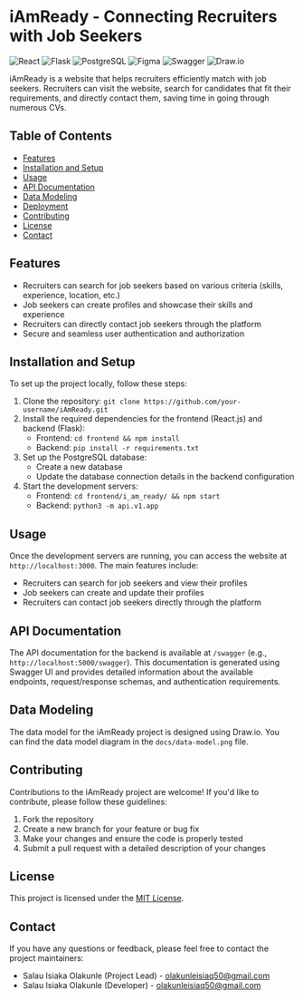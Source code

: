 # iAmReady - Connecting Recruiters with Job Seekers

![React](https://img.shields.io/badge/React-20232A?style=for-the-badge&logo=react&logoColor=61DAFB)
![Flask](https://img.shields.io/badge/Flask-000000?style=for-the-badge&logo=flask&logoColor=white)
![PostgreSQL](https://img.shields.io/badge/PostgreSQL-316192?style=for-the-badge&logo=postgresql&logoColor=white)
![Figma](https://img.shields.io/badge/Figma-F24E1E?style=for-the-badge&logo=figma&logoColor=white)
![Swagger](https://img.shields.io/badge/-Swagger-%23Clojure?style=for-the-badge&logo=swagger&logoColor=white)
![Draw.io](https://img.shields.io/badge/Draw.io-F08705?style=for-the-badge&logo=draw.io&logoColor=white)

iAmReady is a website that helps recruiters efficiently match with job seekers. Recruiters can visit the website, search for candidates that fit their requirements, and directly contact them, saving time in going through numerous CVs.

## Table of Contents
- [Features](#features)
- [Installation and Setup](#installation-and-setup)
- [Usage](#usage)
- [API Documentation](#api-documentation)
- [Data Modeling](#data-modeling)
- [Deployment](#deployment)
- [Contributing](#contributing)
- [License](#license)
- [Contact](#contact)

## Features
- Recruiters can search for job seekers based on various criteria (skills, experience, location, etc.)
- Job seekers can create profiles and showcase their skills and experience
- Recruiters can directly contact job seekers through the platform
- Secure and seamless user authentication and authorization

## Installation and Setup
To set up the project locally, follow these steps:

1. Clone the repository: `git clone https://github.com/your-username/iAmReady.git`
2. Install the required dependencies for the frontend (React.js) and backend (Flask):
   - Frontend: `cd frontend && npm install`
   - Backend: `pip install -r requirements.txt`
3. Set up the PostgreSQL database:
   - Create a new database
   - Update the database connection details in the backend configuration
4. Start the development servers:
   - Frontend: `cd frontend/i_am_ready/ && npm start`
   - Backend: `python3 -m api.v1.app`

## Usage
Once the development servers are running, you can access the website at `http://localhost:3000`. The main features include:

- Recruiters can search for job seekers and view their profiles
- Job seekers can create and update their profiles
- Recruiters can contact job seekers directly through the platform

## API Documentation
The API documentation for the backend is available at `/swagger` (e.g., `http://localhost:5000/swagger`). This documentation is generated using Swagger UI and provides detailed information about the available endpoints, request/response schemas, and authentication requirements.

## Data Modeling
The data model for the iAmReady project is designed using Draw.io. You can find the data model diagram in the `docs/data-model.png` file.

## Contributing
Contributions to the iAmReady project are welcome! If you'd like to contribute, please follow these guidelines:

1. Fork the repository
2. Create a new branch for your feature or bug fix
3. Make your changes and ensure the code is properly tested
4. Submit a pull request with a detailed description of your changes

## License
This project is licensed under the [MIT License](LICENSE).

## Contact
If you have any questions or feedback, please feel free to contact the project maintainers:

- Salau Isiaka Olakunle (Project Lead) - olakunleisiaq50@gmail.com
- Salau Isiaka Olakunle (Developer) - olakunleisiaq50@gmail.com
